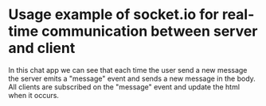 # Usage example of socket.io for real-time communication between server and client

In this chat app we can see that each time the user send a new message the server emits a "message" event and sends a new message in the body. All clients are subscribed on the "message" event and update the html when it occurs.